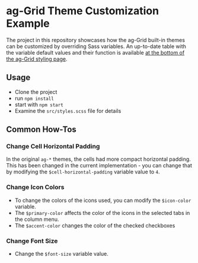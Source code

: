 # ag-Grid Theme Customization Example

The project in this repository showcases how the ag-Grid built-in themes can be customized by overriding Sass variables. 
An up-to-date table with the variable default values and their function is available [at the bottom of the ag-Grid styling page](https://www.ag-grid.com/javascript-grid-styling/).

## Usage

- Clone the project
- run `npm install`
- start with `npm start`
- Examine the `src/styles.scss` file for details

## Common How-Tos

### Change Cell Horizontal Padding

In the original `ag-*` themes, the cells had more compact horizontal padding. This has been changed in the current implementation - you can change that by modifying the `$cell-horizontal-padding` variable value to `4`.


### Change Icon Colors

- To change the colors of the icons used, you can modify the `$icon-color` variable. 
- The `$primary-color` affects the color of the icons in the selected tabs in the column menu.
- The `$accent-color` changes the color of the checked checkboxes

### Change Font Size

- Change the `$font-size` variable value.
